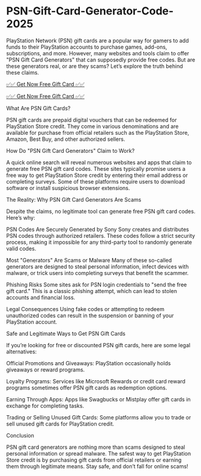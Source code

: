 # PSN-Gift-Card-Generator-Code-2025
PlayStation Network (PSN) gift cards are a popular way for gamers to add funds to their PlayStation accounts to purchase games, add-ons, subscriptions, and more. However, many websites and tools claim to offer "PSN Gift Card Generators" that can supposedly provide free codes. But are these generators real, or are they scams? Let’s explore the truth behind these claims.

[✅✅ Get Now Free Gift Card ✅✅](http://obayed.xebecreward.com/1/)

[✅✅ Get Now Free Gift Card ✅✅](http://obayed.xebecreward.com/1/)

What Are PSN Gift Cards?

PSN gift cards are prepaid digital vouchers that can be redeemed for PlayStation Store credit. They come in various denominations and are available for purchase from official retailers such as the PlayStation Store, Amazon, Best Buy, and other authorized sellers.

How Do "PSN Gift Card Generators" Claim to Work?

A quick online search will reveal numerous websites and apps that claim to generate free PSN gift card codes. These sites typically promise users a free way to get PlayStation Store credit by entering their email address or completing surveys. Some of these platforms require users to download software or install suspicious browser extensions.

The Reality: Why PSN Gift Card Generators Are Scams

Despite the claims, no legitimate tool can generate free PSN gift card codes. Here’s why:

PSN Codes Are Securely Generated by Sony
Sony creates and distributes PSN codes through authorized retailers. These codes follow a strict security process, making it impossible for any third-party tool to randomly generate valid codes.

Most "Generators" Are Scams or Malware
Many of these so-called generators are designed to steal personal information, infect devices with malware, or trick users into completing surveys that benefit the scammer.

Phishing Risks
Some sites ask for PSN login credentials to "send the free gift card." This is a classic phishing attempt, which can lead to stolen accounts and financial loss.

Legal Consequences
Using fake codes or attempting to redeem unauthorized codes can result in the suspension or banning of your PlayStation account.

Safe and Legitimate Ways to Get PSN Gift Cards

If you’re looking for free or discounted PSN gift cards, here are some legal alternatives:

Official Promotions and Giveaways: PlayStation occasionally holds giveaways or reward programs.

Loyalty Programs: Services like Microsoft Rewards or credit card reward programs sometimes offer PSN gift cards as redemption options.

Earning Through Apps: Apps like Swagbucks or Mistplay offer gift cards in exchange for completing tasks.

Trading or Selling Unused Gift Cards: Some platforms allow you to trade or sell unused gift cards for PlayStation credit.

Conclusion

PSN gift card generators are nothing more than scams designed to steal personal information or spread malware. The safest way to get PlayStation Store credit is by purchasing gift cards from official retailers or earning them through legitimate means. Stay safe, and don’t fall for online scams!
